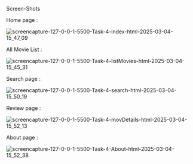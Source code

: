 Screen-Shots

Home page : 

![screencapture-127-0-0-1-5500-Task-4-index-html-2025-03-04-15_47_09](https://github.com/user-attachments/assets/61cc8bfe-9d3b-4cb5-aac9-7879cf84680c)

All Movie List :

![screencapture-127-0-0-1-5500-Task-4-listMovies-html-2025-03-04-15_45_31](https://github.com/user-attachments/assets/1a83c6fd-2867-40ad-8913-d62bdc86ac74)

Search page :

![screencapture-127-0-0-1-5500-Task-4-search-html-2025-03-04-15_50_19](https://github.com/user-attachments/assets/be764796-acdf-4545-b1a0-7146d25749ce)

Review page :

![screencapture-127-0-0-1-5500-Task-4-movDetails-html-2025-03-04-15_52_13](https://github.com/user-attachments/assets/ba340f36-6daa-4655-ad7a-606308788aef)

About page :

![screencapture-127-0-0-1-5500-Task-4-About-html-2025-03-04-15_52_38](https://github.com/user-attachments/assets/1d411757-72a3-43f9-b4e6-c223794665f4)
